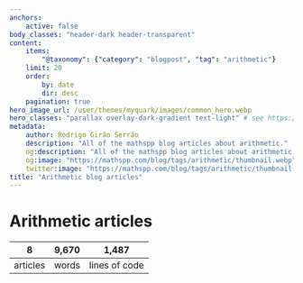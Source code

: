 ```yaml
---
anchors:
    active: false
body_classes: "header-dark header-transparent"
content:
    items:
        "@taxonomy": {"category": "blogpost", "tag": "arithmetic"}
    limit: 20
    order:
        by: date
        dir: desc
    pagination: true
hero_image_url: /user/themes/myquark/images/common_hero.webp
hero_classes: "parallax overlay-dark-gradient text-light" # see https://demo.getgrav.org/blog-skeleton/blog/hero-classes
metadata:
    author: Rodrigo Girão Serrão
    description: "All of the mathspp blog articles about arithmetic."
    og:description: "All of the mathspp blog articles about arithmetic."
    og:image: "https://mathspp.com/blog/tags/arithmetic/thumbnail.webp"
    twitter:image: "https://mathspp.com/blog/tags/arithmetic/thumbnail.webp"
title: "Arithmetic blog articles"
---
```


# Arithmetic articles


<table class="stats-table">
    <thead>
        <tr>
            <th style="text-align: center;">8</th>
            <th style="text-align: center;">9,670</th>
            <th style="text-align: center;">1,487</th>
        </tr>
    </thead>
    <tbody>
        <tr>
            <td style="text-align: center;">articles</td>
            <td style="text-align: center;">words</td>
            <td style="text-align: center;">lines of code</td>
        </tr>
    </tbody>
</table>